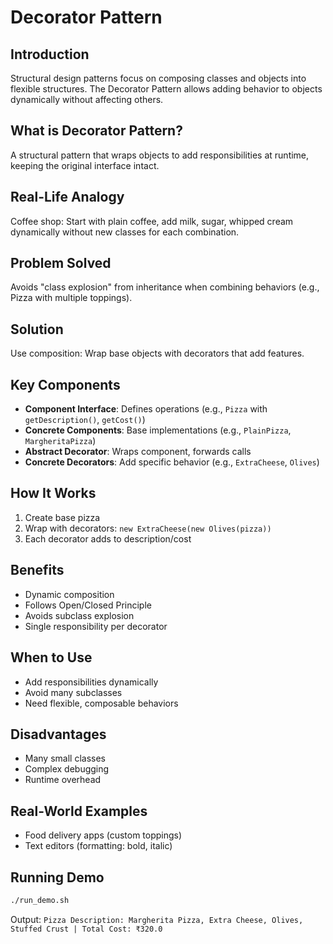 # Decorator Pattern

## Introduction
Structural design patterns focus on composing classes and objects into flexible structures. The Decorator Pattern allows adding behavior to objects dynamically without affecting others.

## What is Decorator Pattern?
A structural pattern that wraps objects to add responsibilities at runtime, keeping the original interface intact.

## Real-Life Analogy
Coffee shop: Start with plain coffee, add milk, sugar, whipped cream dynamically without new classes for each combination.

## Problem Solved
Avoids "class explosion" from inheritance when combining behaviors (e.g., Pizza with multiple toppings).

## Solution
Use composition: Wrap base objects with decorators that add features.

## Key Components
- **Component Interface**: Defines operations (e.g., `Pizza` with `getDescription()`, `getCost()`)
- **Concrete Components**: Base implementations (e.g., `PlainPizza`, `MargheritaPizza`)
- **Abstract Decorator**: Wraps component, forwards calls
- **Concrete Decorators**: Add specific behavior (e.g., `ExtraCheese`, `Olives`)

## How It Works
1. Create base pizza
2. Wrap with decorators: `new ExtraCheese(new Olives(pizza))`
3. Each decorator adds to description/cost

## Benefits
- Dynamic composition
- Follows Open/Closed Principle
- Avoids subclass explosion
- Single responsibility per decorator

## When to Use
- Add responsibilities dynamically
- Avoid many subclasses
- Need flexible, composable behaviors

## Disadvantages
- Many small classes
- Complex debugging
- Runtime overhead

## Real-World Examples
- Food delivery apps (custom toppings)
- Text editors (formatting: bold, italic)

## Running Demo
```bash
./run_demo.sh
```
Output: `Pizza Description: Margherita Pizza, Extra Cheese, Olives, Stuffed Crust | Total Cost: ₹320.0`